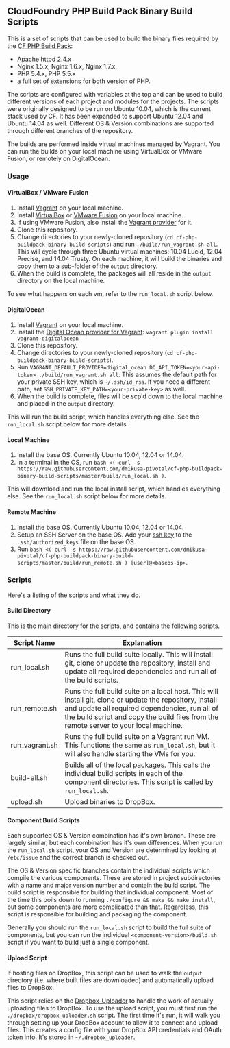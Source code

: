 ## CloudFoundry PHP Build Pack Binary Build Scripts

This is a set of scripts that can be used to build the binary files required by the [CF PHP Build Pack]:

 * Apache httpd 2.4.x
 * Nginx 1.5.x, Nginx 1.6.x, Nginx 1.7.x, 
 * PHP 5.4.x, PHP 5.5.x
 * a full set of extensions for both version of PHP.

The scripts are configured with variables at the top and can be used to build different versions of each project and modules for the projects.  The scripts were originally designed to be run on Ubuntu 10.04, which is the current stack used by CF.  It has been expanded to support Ubuntu 12.04 and Ubuntu 14.04 as well.  Different OS & Version combinations are supported through different branches of the repository.

The builds are performed inside virtual machines managed by Vagrant. You can run the builds on your local machine using
VirtualBox or VMware Fusion, or remotely on DigitalOcean.

### Usage

#### VirtualBox / VMware Fusion

 1. Install [Vagrant](http://www.vagrantup.com/) on your local machine.
 1. Install [VirtualBox](https://www.virtualbox.org/) or [VMware Fusion](http://www.vmware.com/products/fusion) on your local machine.
 1. If using VMware Fusion, also install the [Vagrant provider](https://www.vagrantup.com/vmware) for it.
 1. Clone this repository.
 1. Change directories to your newly-cloned repository (`cd cf-php-buildpack-binary-build-scripts`) and run `./build/run_vagrant.sh all`. This will cycle through three Ubuntu virtual machines: 10.04 Lucid, 12.04 Precise, and 14.04 Trusty.  On each machine, it will build the binaries and copy them to a sub-folder of the `output` directory.  
 1. When the build is complete, the packages will all reside in the `output` directory on the local machine.

To see what happens on each vm, refer to the `run_local.sh` script below.

#### DigitalOcean

 1. Install [Vagrant](http://www.vagrantup.com/) on your local machine.
 1. Install the [Digital Ocean provider for Vagrant](https://github.com/smdahlen/vagrant-digitalocean): `vagrant plugin install vagrant-digitalocean`
 1. Clone this repository.
 1. Change directories to your newly-cloned repository (`cd cf-php-buildpack-binary-build-scripts`).
 1. Run `VAGRANT_DEFAULT_PROVIDER=digital_ocean DO_API_TOKEN=<your-api-token> ./build/run_vagrant.sh all`.  This assumes the default path for your private SSH key, which is `~/.ssh/id_rsa`.  If you need a different path, set `SSH_PRIVATE_KEY_PATH=<your-private-key>` as well.
 1. When the build is complete, files will be scp'd down to the local machine and placed in the `output` directory.

This will run the build script, which handles everything else.  See the `run_local.sh` script below for more details.

#### Local Machine

 1. Install the base OS.  Currently Ubuntu 10.04, 12.04 or 14.04.
 2. In a terminal in the OS, run `bash <( curl -s https://raw.githubusercontent.com/dmikusa-pivotal/cf-php-buildpack-binary-build-scripts/master/build/run_local.sh )`.  

This will download and run the local install script, which handles everything else.  See the `run_local.sh` script below for more details.

#### Remote Machine

 1. Install the base OS.  Currently Ubuntu 10.04, 12.04 or 14.04.
 2. Setup an SSH Server on the base OS.  Add your [ssh key] to the `.ssh/authorized_keys` file on the base OS.
 3. Run `bash <( curl -s https://raw.githubusercontent.com/dmikusa-pivotal/cf-php-buildpack-binary-build-scripts/master/build/run_remote.sh ) [user]@<baseos-ip>`.

### Scripts

Here's a listing of the scripts and what they do.

#### Build Directory

This is the main directory for the scripts, and contains the following scripts.

|   Script Name   |   Explanation                                                 |
| --------------- | --------------------------------------------------------------|
|  run_local.sh    | Runs the full build suite locally.  This will install git, clone or update the repository, install and update all required dependencies and run all of the build scripts. |
|  run_remote.sh   | Runs the full build suite on a local host.  This will install git, clone or update the repository, install and update all required dependencies, run all of the build script and copy the build files from the remote server to your local machine. |
|  run_vagrant.sh  | Runs the full build suite on a Vagrant run VM.  This functions the same as `run_local.sh`, but it will also handle starting the VMs for you. |
|  build-all.sh    | Builds all of the local packages.  This calls the individual build scripts in each of the component directories.  This script is called by `run_local.sh`. |
|  upload.sh       | Upload binaries to DropBox. |

#### Component Build Scripts

Each supported OS & Version combination has it's own branch.  These are largely similar, but each combination has it's own differences.  When you run the `run_local.sh` script, your OS and Version are determined by looking at `/etc/issue` and the correct branch is checked out.

The OS & Version specific branches contain the individual scripts which compile the various components.  These are stored in project subdirectories with a name and major version number and contain the build script.  The build script is responsible for building that individual component.  Most of the time this boils down to running `./configure && make && make install`, but some components are more complicated than that.  Regardless, this script is responsible for building and packaging the component.

Generally you should run the `run_local.sh` script to build the full suite of components, but you can run the individual `<component-version>/build.sh` script if you want to build just a single component.

#### Upload Script

If hosting files on DropBox, this script can be used to walk the `output` directory (i.e. where built files are downloaded) and automatically upload files to DropBox.

This script relies on the [Dropbox-Uploader] to handle the work of actually uploading files to DropBox.  To use the upload script, you must first run the `./dropbox/dropbox_uploader.sh` script.  The first time it's run, it will walk you through setting up your DropBox account to allow it to connect and upload files.  This creates a config file with your DropBox API credentials and OAuth token info.  It's stored in `~/.dropbox_uploader`.


[CF PHP Build Pack]:https://github.com/dmikusa-pivotal/cf-php-build-pack
[ssh key]:https://www.debian.org/devel/passwordlessssh
[Dropbox-Uploader]:https://github.com/andreafabrizi/Dropbox-Uploader
